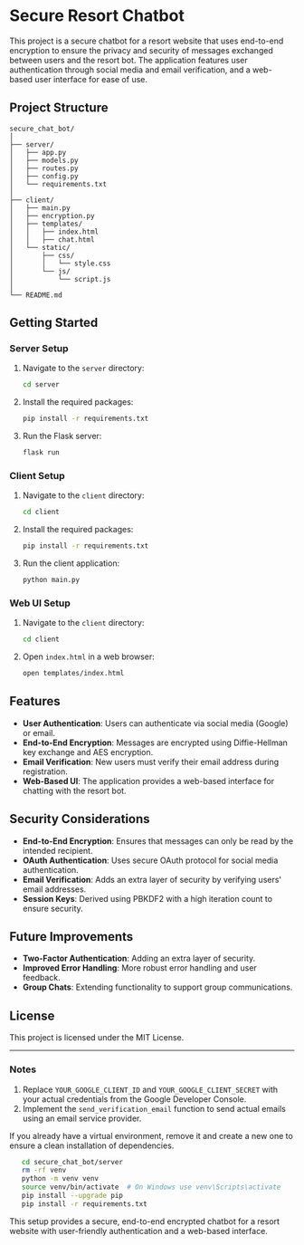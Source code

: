 # Secure Resort Chatbot

This project is a secure chatbot for a resort website that uses end-to-end encryption to ensure the privacy and security of messages exchanged between users and the resort bot. The application features user authentication through social media and email verification, and a web-based user interface for ease of use.

## Project Structure

```
secure_chat_bot/
│
├── server/
│   ├── app.py
│   ├── models.py
│   ├── routes.py
│   ├── config.py
│   └── requirements.txt
│
├── client/
│   ├── main.py
│   ├── encryption.py
│   ├── templates/
│   │   ├── index.html
│   │   ├── chat.html
│   └── static/
│       ├── css/
│       │   └── style.css
│       └── js/
│           └── script.js
│
└── README.md
```

## Getting Started

### Server Setup

1. Navigate to the `server` directory:

   ```sh
   cd server
   ```

2. Install the required packages:

   ```sh
   pip install -r requirements.txt
   ```

3. Run the Flask server:

   ```sh
   flask run
   ```

### Client Setup

1. Navigate to the `client` directory:

   ```sh
   cd client
   ```

2. Install the required packages:

   ```sh
   pip install -r requirements.txt
   ```

3. Run the client application:

   ```sh
   python main.py
   ```

### Web UI Setup

1. Navigate to the `client` directory:

   ```sh
   cd client
   ```

2. Open `index.html` in a web browser:

   ```sh
   open templates/index.html
   ```

## Features

- **User Authentication**: Users can authenticate via social media (Google) or email.
- **End-to-End Encryption**: Messages are encrypted using Diffie-Hellman key exchange and AES encryption.
- **Email Verification**: New users must verify their email address during registration.
- **Web-Based UI**: The application provides a web-based interface for chatting with the resort bot.

## Security Considerations

- **End-to-End Encryption**: Ensures that messages can only be read by the intended recipient.
- **OAuth Authentication**: Uses secure OAuth protocol for social media authentication.
- **Email Verification**: Adds an extra layer of security by verifying users' email addresses.
- **Session Keys**: Derived using PBKDF2 with a high iteration count to ensure security.

## Future Improvements

- **Two-Factor Authentication**: Adding an extra layer of security.
- **Improved Error Handling**: More robust error handling and user feedback.
- **Group Chats**: Extending functionality to support group communications.

## License

This project is licensed under the MIT License.

---

### Notes
1. Replace `YOUR_GOOGLE_CLIENT_ID` and `YOUR_GOOGLE_CLIENT_SECRET` with your actual credentials from the Google Developer Console.
2. Implement the `send_verification_email` function to send actual emails using an email service provider.

If you already have a virtual environment, remove it and create a new one to ensure a clean installation of dependencies.

 ```sh
    cd secure_chat_bot/server
    rm -rf venv
    python -m venv venv
    source venv/bin/activate  # On Windows use venv\Scripts\activate
    pip install --upgrade pip
    pip install -r requirements.txt
   ```

This setup provides a secure, end-to-end encrypted chatbot for a resort website with user-friendly authentication and a web-based interface.
